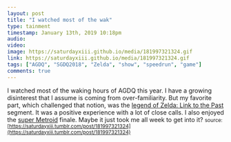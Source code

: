 ```yaml
---
layout: post
title: "I watched most of the wak"
type: tainment
timestamp: January 13th, 2019 10:18pm
audio: 
video: 
image: https://saturdayxiii.github.io/media/181997321324.gif
link: https://saturdayxiii.github.io/media/181997321324.gif
tags: ["AGDQ", "SGDQ2018", "Zelda", "show", "speedrun", "game"]
comments: true
---
```

I watched most of the waking hours of AGDQ this year.  I have a growing disinterest that I assume is coming from over-familiarity.  But my favorite part, which challenged that notion, was the [legend of Zelda: Link to the Past](https://youtu.be/Gcbhkqub6ZI) segment.  It was a positive experience with a lot of close calls.  I also enjoyed the [super Metroid](https://youtu.be/rbyV3MCR9xk) finale.  Maybe it just took me all week to get into it?
<small>source: [https://saturdayxiii.tumblr.com/post/181997321324](https://saturdayxiii.tumblr.com/post/181997321324)</small>